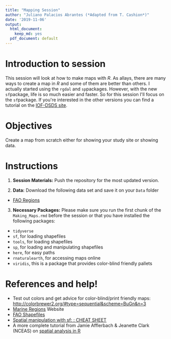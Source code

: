 ```yaml
---
title: "Mapping Session"
author: "Juliano Palacios Abrantes (*Adapted from T. Cashion*)"
date: '2019-11-06'
output:
  html_document:
    keep_md: yes
  pdf_document: default
---
```



# Introduction to session

This session will look at how to make maps with *R*. As allays, there are many ways to create a map in *R* and some of them are better than others. I actually started using the `rgdal` and `sp`packages. However, with the new `sf`package, life is so much easier and faster. So for this session I'll focus on the `sf`package. If you're interested in the other versions you can find a tutorial on the [IOF-DSDS site](https://github.com/timcashion/studyGroup/tree/gh-pages/lessons/Intro_Map).

# Objectives

Create a map from scratch either for showing your study site or showing data.

# Instructions

1. **Session Materials:** Push the repository for the most updated version. 

2. **Data:** Download the following data set and save it on your `Data` folder

- [FAO Regions](http://www.fao.org/figis/geoserver/area/ows?service=WFS&request=GetFeature&version=1.0.0&typeName=area:FAO_AREAS&outputFormat=SHAPE-ZIP)


3. **Necessary Packages:** Please make sure you run the first chunk of the `Making_Maps.rmd` before the session or that you have installed the following packages:

- `tidyverse` 
- `sf`, for loading shapefiles
- `tools`, for loading shapefiles
- `sp`, for loading and manipulating shapefiles
- `here`, for easy paths
- `rnaturalearth`, for accessing maps online
- `viridis`, this is a package that provides color-blind friendly pallets



# References and help!
- Test out colors and get advice for color-blind/print friendly maps: 
  http://colorbrewer2.org/#type=sequential&scheme=BuGn&n=3
- [Marine Regions](http://www.marineregions.org/downloads.php) Website
- [FAO Shapefiles](http://www.fao.org/figis/geoserver/web/)
- [Spatial manipulation with sf: : CHEAT SHEET](https://wch.github.io/latexsheet/latexsheet.pdf)
- A more complete tutorial from Jamie Afflerbach & Jeanette Clark (NCEAS) on [spatial analysis in R](https://github.com/eco-data-science/spatial-analysis-R)

